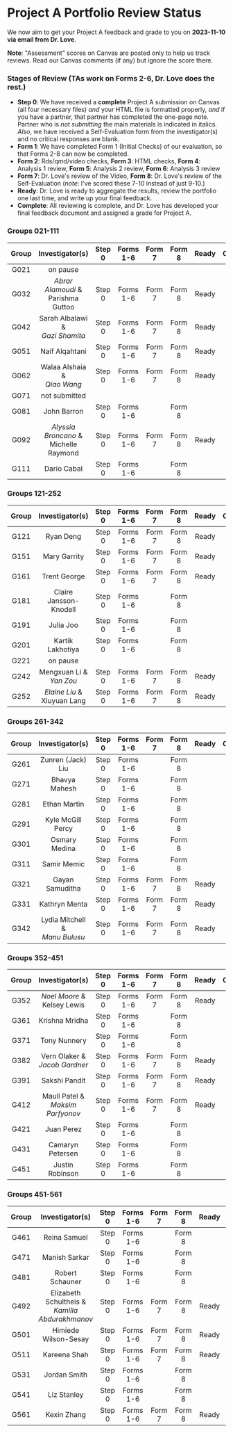 # Project A Portfolio Review Status

We now aim to get your Project A feedback and grade to you on **2023-11-10 via email from Dr. Love**. 

**Note**: "Assessment" scores on Canvas are posted only to help us track reviews. Read our Canvas comments (if any) but ignore the score there.

### Stages of Review (TAs work on Forms 2-6, Dr. Love does the rest.)

- **Step 0**: We have received a **complete** Project A submission on Canvas (all four necessary files) *and* your HTML file is formatted properly, *and* if you have a partner, that partner has completed the one-page note. Partner who is *not submitting* the main materials is indicated in italics. *Also*, we have received a Self-Evaluation form from the investigator(s) and no critical responses are blank.
- **Form 1**: We have completed Form 1 (Initial Checks) of our evaluation, so that Forms 2-8 can now be completed.
- **Form 2**: Rds/qmd/video checks, **Form 3**: HTML checks, **Form 4**: Analysis 1 review, **Form 5**: Analysis 2 review, **Form 6**: Analysis 3 review
- **Form 7**: Dr. Love's review of the Video, **Form 8**: Dr. Love's review of the Self-Evaluation (*note*: I've scored these 7-10 instead of just 9-10.)
- **Ready**: Dr. Love is ready to aggregate the results, review the portfolio one last time, and write up your final feedback.
- **Complete**: All reviewing is complete, and Dr. Love has developed your final feedback document and assigned a grade for Project A.

### Groups 021-111

Group | Investigator(s) | Step 0 | Forms 1-6 | Form 7 | Form 8 | Ready | Complete | Group |
:-----: | :-------------------------: | :-----: | :-----: | :-----: | :-----: | :-----: | :--------: | :-----: |
G021 | on pause | 
G032 | *Abrar Alamoudi* & <br /> Parishma Guttoo | Step 0 | Forms 1-6 | Form 7 | Form 8 | Ready | | G032
G042 | Sarah Albalawi & <br /> *Gazi Shamita* | Step 0 | Forms 1-6 | Form 7 | Form 8 | Ready | | G042
G051 | Naif Alqahtani | Step 0 | Forms 1-6 | Form 7 | Form 8 | Ready | | G051
G062 | Walaa Alshaia & <br /> *Qiao Wang* | Step 0 | Forms 1-6 | Form 7 | Form 8 | Ready | | G062
G071 | not submitted | 
G081 | John Barron | Step 0 | Forms 1-6 | | Form 8 | | | G081
G092 | *Alyssia Broncano* & <br /> Michelle Raymond | Step 0 | Forms 1-6 | Form 7 | Form 8 | Ready | | G092
G111 | Dario Cabal | Step 0 | Forms 1-6 | | Form 8 | | | G111

### Groups 121-252

Group | Investigator(s) | Step 0 | Forms 1-6 | Form 7 | Form 8 | Ready | Complete | Group |
:-----: | :-------------------------: | :-----: | :-----: | :-----: | :-----: | :-----: | :--------: | :-----: |
G121 | Ryan Deng | Step 0 | Forms 1-6 | Form 7 | Form 8 | Ready | | G121
G151 | Mary Garrity | Step 0 | Forms 1-6 | Form 7 | Form 8 | Ready | | G151
G161 | Trent George | Step 0 | Forms 1-6 | Form 7 | Form 8 | Ready | | G161
G181 | Claire Jansson-Knodell | Step 0 | Forms 1-6 | | Form 8 | | | G181
G191 | Julia Joo | Step 0 | Forms 1-6 | | Form 8 | | | G191
G201 | Kartik Lakhotiya | Step 0 | Forms 1-6 | | Form 8 | | | G201
G221 | on pause | 
G242 | Mengxuan Li & <br /> *Yan Zou* | Step 0 | Forms 1-6 | Form 7 | Form 8 | Ready | | G242
G252 | *Elaine Liu* & <br /> Xiuyuan Lang | Step 0 | Forms 1-6 | Form 7 | Form 8 | Ready | | G252

### Groups 261-342

Group | Investigator(s) | Step 0 | Forms 1-6 | Form 7 | Form 8 | Ready | Complete | Group |
:-----: | :-------------------------: | :-----: | :-----: | :-----: | :-----: | :-----: | :--------: | :-----: |
G261 | Zunren (Jack) Liu | Step 0 | Forms 1-6 | | Form 8 | | | G261
G271 | Bhavya Mahesh | Step 0 | Forms 1-6 | | Form 8 | | | G271
G281 | Ethan Martin | Step 0 | Forms 1-6 | | Form 8 | | | G281
G291 | Kyle McGill Percy | Step 0 | Forms 1-6 | | Form 8 | | | G291
G301 | Osmary Medina | Step 0 | Forms 1-6 | | Form 8 | | | G301
G311 | Samir Memic | Step 0 | Forms 1-6 | | Form 8 | | | G311
G321 | Gayan Samuditha | Step 0 | Forms 1-6 | Form 7 | Form 8 | Ready | | G321
G331 | Kathryn Menta | Step 0 | Forms 1-6 | Form 7 | Form 8 | Ready | | G331
G342 | Lydia Mitchell & <br /> *Manu Bulusu* | Step 0 | Forms 1-6 | Form 7 | Form 8 | Ready | | G342

### Groups 352-451

Group | Investigator(s) | Step 0 | Forms 1-6 | Form 7 | Form 8 | Ready | Complete | Group |
:-----: | :-------------------------: | :-----: | :-----: | :-----: | :-----: | :-----: | :--------: | :-----: |
G352 | *Noel Moore* & <br /> Kelsey Lewis | Step 0 | Forms 1-6 | Form 7 | Form 8 | Ready | | G352
G361 | Krishna Mridha | Step 0 | Forms 1-6 | | Form 8 | | | G361
G371 | Tony Nunnery | Step 0 | Forms 1-6 | | Form 8 | | | G371
G382 | Vern Olaker & <br /> *Jacob Gardner* | Step 0 | Forms 1-6 | Form 7 | Form 8 | Ready | | G382
G391 | Sakshi Pandit | Step 0 | Forms 1-6 | Form 7 | Form 8 | Ready | | G391
G412 | Mauli Patel & <br /> *Maksim Parfyonov* | Step 0 | Forms 1-6 | Form 7 | Form 8 | Ready | | G412
G421 | Juan Perez | Step 0 | Forms 1-6 | | Form 8 | | | G421
G431 | Camaryn Petersen | Step 0 | Forms 1-6 | | Form 8 | | | G431
G451 | Justin Robinson | Step 0 | Forms 1-6 | | Form 8 | | | G451

### Groups 451-561

Group | Investigator(s) | Step 0 | Forms 1-6 | Form 7 | Form 8 | Ready | Complete | Group |
:-----: | :-------------------------: | :-----: | :-----: | :-----: | :-----: | :-----: | :--------: | :-----: |
G461 | Reina Samuel | Step 0 | Forms 1-6 | | Form 8 | | | G461
G471 | Manish Sarkar | Step 0 | Forms 1-6 | | Form 8 | | | G471
G481 | Robert Schauner | Step 0 | Forms 1-6 | | Form 8 | | | G481
G492 | Elizabeth Schultheis & <br /> *Kamilla Abdurakhmanov* | Step 0 | Forms 1-6 | Form 7 | Form 8 | Ready | | G492
G501 | Himiede Wilson-Sesay | Step 0 | Forms 1-6 | Form 7 | Form 8 | Ready | | G501
G511 | Kareena Shah | Step 0 | Forms 1-6 | Form 7 | Form 8 | Ready | | G511
G531 | Jordan Smith | Step 0 | Forms 1-6 | | Form 8 | | | G531
G541 | Liz Stanley | Step 0 | Forms 1-6 | | Form 8 | | | G541
G561 | Kexin Zhang | Step 0 | Forms 1-6 | Form 7 | Form 8 | Ready | | G561

